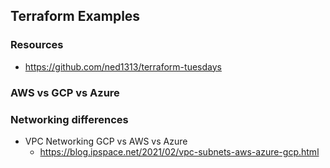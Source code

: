 ## Terraform Examples

### Resources
* https://github.com/ned1313/terraform-tuesdays




### AWS vs GCP vs Azure

### Networking differences 
* VPC Networking GCP vs AWS vs Azure
    *    https://blog.ipspace.net/2021/02/vpc-subnets-aws-azure-gcp.html
